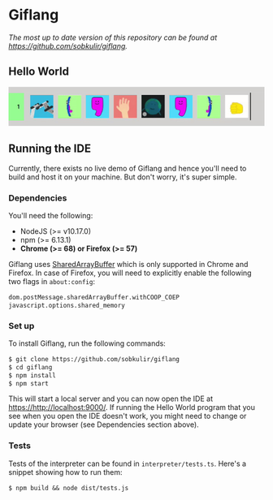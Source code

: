 # Giflang
*The most up to date version of this repository can be found at <https://github.com/sobkulir/giflang>.*

## Hello World
![Hello World](hello_world.gif)

## Running the IDE
Currently, there exists no live demo of Giflang and hence you'll need to build and host it on your machine.
But don't worry, it's super simple.

### Dependencies
You'll need the following:
* NodeJS (>= v10.17.0)
* npm (>= 6.13.1)
* **Chrome (>= 68) or Firefox (>= 57)**

Giflang uses [SharedArrayBuffer](https://developer.mozilla.org/en-US/docs/Web/JavaScript/Reference/Global_Objects/SharedArrayBuffer) which is only supported in Chrome and Firefox. In case of Firefox, you will need to explicitly enable the following two flags in `about:config`:
```
dom.postMessage.sharedArrayBuffer.withCOOP_COEP
javascript.options.shared_memory
```

### Set up
To install Giflang, run the following commands:
```
$ git clone https://github.com/sobkulir/giflang
$ cd giflang
$ npm install
$ npm start
```

This will start a local server and you can now open the IDE at <https://http://localhost:9000/>. If running
the Hello World program that you see when you open the IDE doesn't work, you might need to change or update your
browser (see Dependencies section above).

### Tests
Tests of the interpreter can be found in `interpreter/tests.ts`. Here's a snippet showing how to run them:
```
$ npm build && node dist/tests.js
```
